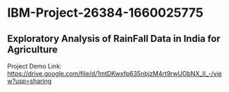 # IBM-Project-26384-1660025775
## Exploratory Analysis of RainFall Data in India for Agriculture
Project Demo Link: https://drive.google.com/file/d/1mtDKwxfp635nbjzM4rt9rwUObNX_Il_-/view?usp=sharing
